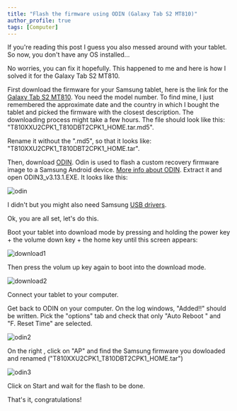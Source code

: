```yaml
---
title: "Flash the firmware using ODIN (Galaxy Tab S2 MT810)"
author_profile: true
tags: [Computer]
---
```


If you're reading this post I guess you also messed around with your tablet.
So now, you don't have any OS installed...

No worries, you can fix it hopefully. This happened to me and here is how I solved it for the Galaxy Tab S2 MT810.

First download the firmware for your Samsung tablet, here is the link for the 
<a href="https://www.sammobile.com/firmwares/galaxy-tab-s2/SM-T810/">Galaxy Tab S2 MT810</a>. 
You need the model number. To find mine, I just remembered the approximate date and the country in which I bought the tablet and 
picked the firmware with the closest description. The downloading process might take a few hours.
The file should look like this: "T810XXU2CPK1_T810DBT2CPK1_HOME.tar.md5".

Rename it without the ".md5", so that it looks like: "T810XXU2CPK1_T810DBT2CPK1_HOME.tar".

Then, download <a href="https://odindownload.com/">ODIN</a>. 
Odin is used to flash a custom recovery firmware image to a Samsung Android device. 
<a href="https://en.wikipedia.org/wiki/Odin_(firmware_flashing_software)">More info about ODIN</a>. 
Extract it and open ODIN3_v3.13.1.EXE. It looks like this:

<img src="{{ site.url }}{{ site.baseurl }}/images/odin.PNG" alt="odin">

I didn't but you might also need Samsung <a href="https://androidmtk.com/download-samsung-usb-drivers">USB drivers</a>.

Ok, you are all set, let's do this.

Boot your tablet into download mode by pressing and holding the power key + the volume down key + the home key until this screen appears:

<img src="{{ site.url }}{{ site.baseurl }}/images/download1.PNG" alt="download1">

Then press the volum up key again to boot into the download mode.

<img src="{{ site.url }}{{ site.baseurl }}/images/download2.PNG" alt="download2">

Connect your tablet to your computer.

Get back to ODIN on your computer. On the log windows, "Added!!" should be written.
Pick the "options" tab and check that only "Auto Reboot " and "F. Reset Time" are selected.

<img src="{{ site.url }}{{ site.baseurl }}/images/odin2.PNG" alt="odin2">

On the right , click on "AP" and find the Samsung firmware you dowloaded and renamed ("T810XXU2CPK1_T810DBT2CPK1_HOME.tar")

<img src="{{ site.url }}{{ site.baseurl }}/images/odin3.PNG" alt="odin3">

Click on Start and wait for the flash to be done.

That's it, congratulations!


